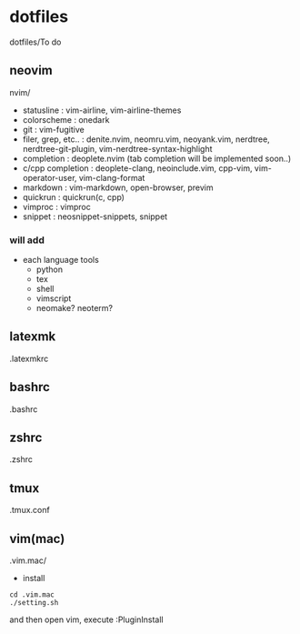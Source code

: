 # dotfiles
dotfiles/To do

## neovim
nvim/
- statusline : vim-airline, vim-airline-themes
- colorscheme : onedark
- git : vim-fugitive
- filer, grep, etc.. : denite.nvim, neomru.vim, neoyank.vim, nerdtree, nerdtree-git-plugin, vim-nerdtree-syntax-highlight
- completion : deoplete.nvim (tab completion will be implemented soon..)
- c/cpp completion : deoplete-clang, neoinclude.vim, cpp-vim, vim-operator-user, vim-clang-format
- markdown : vim-markdown, open-browser, previm
- quickrun : quickrun(c, cpp)
- vimproc : vimproc
- snippet : neosnippet-snippets, snippet

### will add
- each language tools
    - python
    - tex
    - shell
    - vimscript
    - neomake? neoterm?

## latexmk
.latexmkrc

## bashrc
.bashrc

## zshrc
.zshrc

## tmux
.tmux.conf

## vim(mac)
.vim.mac/
 - install
```
cd .vim.mac
./setting.sh
```
and then open vim, execute :PluginInstall
